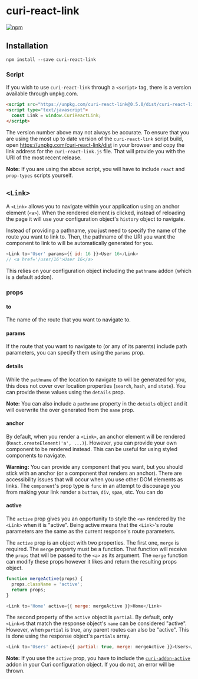 # curi-react-link

[![npm][badge]][npm-link]

[badge]: https://img.shields.io/npm/v/curi-react-link.svg
[npm-link]: https://npmjs.com/package/curi-react-link

## Installation

```
npm install --save curi-react-link
```

### Script

If you wish to use `curi-react-link` through a `<script>` tag, there is a version available through unpkg.com.

```html
<script src="https://unpkg.com/curi-react-link@0.5.0/dist/curi-react-link.js"></script>
<script type="text/javascript">
  const Link = window.CuriReactLink;
</script>
```

The version number above may not always be accurate. To ensure that you are using the most up to date version of the `curi-react-link` script build, open https://unpkg.com/curi-react-link/dist in your browser and copy the link address for the `curi-react-link.js` file. That will provide you with the URI of the most recent release.

**Note:** If you are using the above script, you will have to include `react` and `prop-types` scripts yourself.

## `<Link>`

A `<Link>` allows you to navigate within your application using an anchor element (`<a>`). When the rendered element is clicked, instead of reloading the page it will use your configuration object's `history` object to navigate.

Instead of providing a pathname, you just need to specify the name of the route you want to link to. Then, the pathname of the URI you want the component to link to will be automatically generated for you.

```js
<Link to='User' params={{ id: 16 }}>User 16</Link>
// <a href='/user/16'>User 16</a>
```

This relies on your configuration object including the `pathname` addon (which is a default addon).

### props

#### to

The name of the route that you want to navigate to.

#### params

If the route that you want to navigate to (or any of its parents) include path parameters, you can specify them using the `params` prop.

#### details

While the `pathname` of the location to navigate to will be generated for you, this does not cover over location properties (`search`, `hash`, and `state`). You can provide these values using the `details` prop.

**Note:** You can also include a `pathname` property in the `details` object and it will overwrite the over generated from the `name` prop.

#### anchor

By default, when you render a `<Link>`, an anchor element will be rendered (`React.createElement('a', ...)`). However, you can provide your own component to be rendered instead. This can be useful for using styled components to navigate.

**Warning:** You can provide any component that you want, but you should stick with an anchor (or a component that renders an anchor). There are accessibility issues that will occur when you use other DOM elements as links. The `component`'s prop type is `func` in an attempt to discourage you from making your link render a `button`, `div`, `span`, etc. You can do 


#### active

The `active` prop gives you an opportunity to style the `<a>` rendered by the `<Link>` when it is "active". Being active means that the `<Link>`'s route parameters are the same as the current response's route parameters.

The `active` prop is an object with two properties. The first one, `merge` is required. The `merge` property must be a function. That function will receive the `props` that will be passed to the `<a>` as its argument. The `merge` function can modify these props however it likes and return the resulting props object.

```js
function mergeActive(props) {
  props.className = 'active';
  return props;
}

<Link to='Home' active={{ merge: mergeActive }}>Home</Link>
```

The second property of the `active` object is `partial`. By default, only `<Link>`s that match the response object's `name` can be considered "active". However, when `partial` is true, any parent routes can also be "active". This is done using the response object's `partials` array.

```js
<Link to='Users' active={{ partial: true, merge: mergeActive }}>Users</Link>
```

**Note:** If you use the `active` prop, you have to include the [`curi-addon-active`](../curi-addon-active) addon in your Curi configuration object. If you do not, an error will be thrown.
